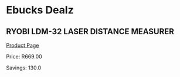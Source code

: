 
# Ebucks Dealz
## RYOBI LDM-32 LASER DISTANCE MEASURER
[Product Page](https://www.ebucks.com/web/shop/productSelected.do?prodId=1067940324&catId=370101825)

Price: R669.00

Savings: 130.0


	